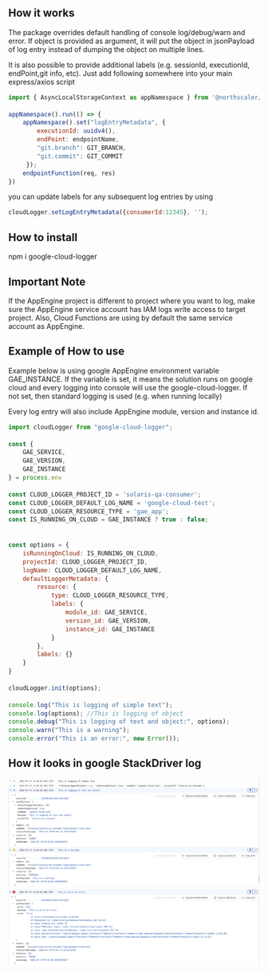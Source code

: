 ## How it works

The package overrides default handling of console log/debug/warn and error. If object is provided as argument, it will put the object in jsonPayload of log entry instead of dumping the object on multiple lines.

It is also possible to provide additional labels (e.g. sessionId, executionId, endPoint,git info, etc). Just add following somewhere into your main express/axios script

```javascript
import { AsyncLocalStorageContext as appNamespace } from '@northscaler/continuation-local-storage'; // prerequisite:  Node.js >= 12.17.0

appNamespace().run(() => {
    appNamespace().set("logEntryMetadata", {
        executionId: uuidv4(),
        endPoint: endpointName,
        "git.branch": GIT_BRANCH,
        "git.commit": GIT_COMMIT
     });
    endpointFunction(req, res)
})

```
you can update labels for any subsequent log entries by using

```javascript
cloudLogger.setLogEntryMetadata({consumerId:12345}, '');
```

## How to install

npm i google-cloud-logger 

## Important Note

If the AppEngine project is different to project where you want to log, make sure the AppEngine service account has IAM logs write access to target project. Also, Cloud Functions are using by default the same service account as AppEngine.

## Example of How to use

Example below is using google AppEngine environment variable GAE_INSTANCE. If the variable is set, it means the solution runs on google cloud and every logging into console will use the google-cloud-logger. If not set, then standard logging is used (e.g. when running locally)

Every log entry will also include AppEngine module, version and instance id.

```javascript
import cloudLogger from "google-cloud-logger";

const {
    GAE_SERVICE,
    GAE_VERSION,
    GAE_INSTANCE
} = process.env

const CLOUD_LOGGER_PROJECT_ID = 'solaris-qa-consumer';
const CLOUD_LOGGER_DEFAULT_LOG_NAME = 'google-cloud-test';
const CLOUD_LOGGER_RESOURCE_TYPE = 'gae_app';
const IS_RUNNING_ON_CLOUD = GAE_INSTANCE ? true : false;


const options = {
    isRunningOnCloud: IS_RUNNING_ON_CLOUD,
    projectId: CLOUD_LOGGER_PROJECT_ID,
    logName: CLOUD_LOGGER_DEFAULT_LOG_NAME,
    defaultLoggerMetadata: {
        resource: {
            type: CLOUD_LOGGER_RESOURCE_TYPE,
            labels: {
                module_id: GAE_SERVICE,
                version_id: GAE_VERSION,
                instance_id: GAE_INSTANCE
            }
        },
        labels: {}
    }
}

cloudLogger.init(options);

console.log("This is logging of simple text");
console.log(options); //This is logging of object
console.debug("This is logging of text and object:", options);
console.warn("This is a warning");
console.error("This is an error:", new Error());
```

## How it looks in google StackDriver log

![StackDriver log](https://raw.githubusercontent.com/ihateids/google-cloud-logger/main/assets/img1.PNG "")
![StackDriver log](https://raw.githubusercontent.com/ihateids/google-cloud-logger/main/assets/img2.PNG "")









